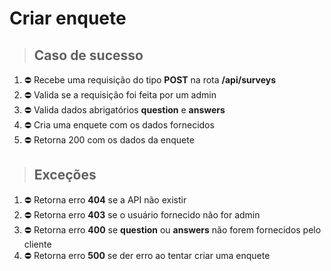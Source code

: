 # Criar enquete 

> ## Caso de sucesso
1.  ⛔ Recebe uma requisição do tipo **POST** na rota **/api/surveys**
2.  ⛔ Valida se a requisição foi feita por um admin
3.  ⛔ Valida dados abrigatórios **question** e **answers**
4.  ⛔ Cria uma enquete com os dados fornecidos
5.  ⛔ Retorna 200 com os dados da enquete

> ## Exceções
1.  ⛔ Retorna erro **404** se a API não existir
2.  ⛔ Retorna erro **403** se o usuário fornecido não for admin
3.  ⛔ Retorna erro **400** se **question** ou **answers** não forem fornecidos pelo cliente
4.  ⛔ Retorna erro **500** se der erro ao tentar criar uma enquete